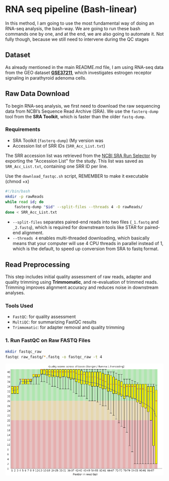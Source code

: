 # RNA seq pipeline (Bash-linear)

In this method, I am going to use the most fundamental way of doing an RNA-seq analysis, the bash-way. We are going to run these bash commands one by one, and at the end, we are also going to automate it. Not fully though, because we still need to intervene during the QC stages


## Dataset
As already mentioned in the main README.md file, I am using RNA-seq data from the GEO dataset **[GSE37211](https://www.ncbi.nlm.nih.gov/geo/query/acc.cgi?acc=GSE37211)**, which investigates estrogen receptor signaling in parathyroid adenoma cells.

## Raw Data Download
To begin RNA-seq analysis, we first need to download the raw sequencing data from NCBI’s Sequence Read Archive (SRA). We use the `fasterq-dump` tool from the **SRA Toolkit**, which is faster than the older `fastq-dump`.

### Requirements

- SRA Toolkit (`fasterq-dump`) (My version was 
- Accession list of SRR IDs (`SRR_Acc_List.txt`)

The SRR accession list was retrieved from the [NCBI SRA Run Selector](https://www.ncbi.nlm.nih.gov/Traces/study/?acc=GSE37211) by exporting the "Accession List" for the study. This list was saved as `SRR_Acc_List.txt`, containing one SRR ID per line.

Use the `download_fastqc.sh` script, REMEMBER to make it executable (chmod +x)
```bash
#!/bin/bash
mkdir -p rawReads
while read id; do
    fasterq-dump "$id" --split-files --threads 4 -O rawReads/
done < SRR_Acc_List.txt
```
- `--split-files` separates paired-end reads into two files (`_1.fastq` and `_2.fastq`), which is required for downstream tools like STAR for paired-end alignment.
- `--threads 4` enables multi-threaded downloading, which basically means that your computer will use 4 CPU threads in parallel instead of 1, which is the default, to speed up conversion from SRA to fastq format.

## Read Preprocessing
This step includes initial quality assessment of raw reads, adapter and quality trimming using **Trimmomatic**, and re-evaluation of trimmed reads. Trimming improves alignment accuracy and reduces noise in downstream analyses.

### Tools Used

- `FastQC`: for quality assessment
- `MultiQC`: for summarizing FastQC results
- `Trimmomatic`: for adapter removal and quality trimming

### 1. Run FastQC on Raw FASTQ Files

```bash
mkdir fastqc_raw
fastqc raw_fastq/*.fastq -o fastqc_raw -t 4
```
![FastQC quality plot for SRR479052](images/FASTQC.png)









